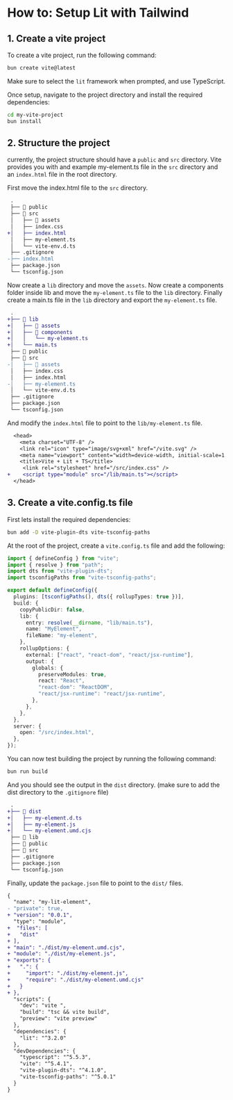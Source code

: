 # How to: Setup Lit with Tailwind

## 1. Create a vite project

To create a vite project, run the following command:

```bash
bun create vite@latest
```

Make sure to select the `lit` framework when prompted, and use TypeScript.

Once setup, navigate to the project directory and install the required
dependencies:

```bash
cd my-vite-project
bun install
```

## 2. Structure the project

currently, the project structure should have a `public` and `src` directory.
Vite provides you with and example my-element.ts file in the `src` directory and
an `index.html` file in the root directory.

First move the index.html file to the `src` directory.

```diff
 .
 ├── 📁 public
 ├── 📂 src
 │   ├── 📁 assets
 │   ├── index.css
+│   ├── index.html
 │   ├── my-element.ts
 │   └── vite-env.d.ts
 ├── .gitignore
-├── index.html
 ├── package.json
 └── tsconfig.json
```

Now create a `lib` directory and move the `assets`. Now create a components
folder inside lib and move the `my-element.ts` file to the `lib` directory.
Finally create a main.ts file in the `lib` directory and export the
`my-element.ts` file.

```diff
 .
+├── 📂 lib
+│   ├── 📁 assets
+│   ├── 📂 components
+│   │   └── my-element.ts
+│   └── main.ts
 ├── 📁 public
 ├── 📂 src
-│   ├── 📁 assets
 │   ├── index.css
 │   ├── index.html
-│   ├── my-element.ts
 │   └── vite-env.d.ts
 ├── .gitignore
 ├── package.json
 └── tsconfig.json
```

And modify the `index.html` file to point to the `lib/my-element.ts` file.

```diff
  <head>
    <meta charset="UTF-8" />
    <link rel="icon" type="image/svg+xml" href="/vite.svg" />
    <meta name="viewport" content="width=device-width, initial-scale=1.0" />
    <title>Vite + Lit + TS</title>
     <link rel="stylesheet" href="/src/index.css" />
+    <script type="module" src="/lib/main.ts"></script>
  </head>
```

## 3. Create a vite.config.ts file

First lets install the required dependencies:

```bash
bun add -D vite-plugin-dts vite-tsconfig-paths
```

At the root of the project, create a `vite.config.ts` file and add the
following:

```typescript
import { defineConfig } from "vite";
import { resolve } from "path";
import dts from "vite-plugin-dts";
import tsconfigPaths from "vite-tsconfig-paths";

export default defineConfig({
  plugins: [tsconfigPaths(), dts({ rollupTypes: true })],
  build: {
    copyPublicDir: false,
    lib: {
      entry: resolve(__dirname, "lib/main.ts"),
      name: "MyElement",
      fileName: "my-element",
    },
    rollupOptions: {
      external: ["react", "react-dom", "react/jsx-runtime"],
      output: {
        globals: {
          preserveModules: true,
          react: "React",
          "react-dom": "ReactDOM",
          "react/jsx-runtime": "react/jsx-runtime",
        },
      },
    },
  },
  server: {
    open: "/src/index.html",
  },
});
```

You can now test building the project by running the following command:

```bash
bun run build
```

And you should see the output in the `dist` directory. (make sure to add the
dist directory to the `.gitignore` file)

```diff
 .
+├── 📂 dist
+│   ├── my-element.d.ts
+│   ├── my-element.js
+│   └── my-element.umd.cjs
 ├── 📁 lib
 ├── 📁 public
 ├── 📁 src
 ├── .gitignore
 ├── package.json
 └── tsconfig.json
```

Finally, update the `package.json` file to point to the `dist/` files.

```diff
{
  "name": "my-lit-element",
- "private": true,
+ "version": "0.0.1",
  "type": "module",
+  "files": [
+   "dist"
+ ],
+ "main": "./dist/my-element.umd.cjs",
+ "module": "./dist/my-element.js",
+ "exports": {
+   ".": {
+     "import": "./dist/my-element.js",
+     "require": "./dist/my-element.umd.cjs"
+   }
+ },
  "scripts": {
    "dev": "vite ",
    "build": "tsc && vite build",
    "preview": "vite preview"
  },
  "dependencies": {
    "lit": "^3.2.0"
  },
  "devDependencies": {
    "typescript": "^5.5.3",
    "vite": "^5.4.1",
    "vite-plugin-dts": "^4.1.0",
    "vite-tsconfig-paths": "^5.0.1"
  }
}
```
